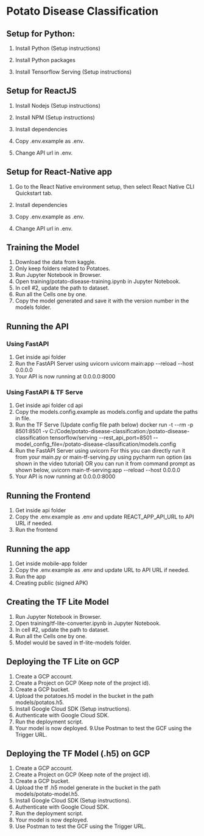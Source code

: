 # Potato Disease Classification
## Setup for Python:
1. Install Python (Setup instructions)

2. Install Python packages

3. Install Tensorflow Serving (Setup instructions)
## Setup for ReactJS
1. Install Nodejs (Setup instructions)
2. Install NPM (Setup instructions)
3. Install dependencies
4. Copy .env.example as .env.

5. Change API url in .env.

## Setup for React-Native app
1. Go to the React Native environment setup, then select React Native CLI Quickstart tab.

2. Install dependencies

3. Copy .env.example as .env.

4. Change API url in .env.

## Training the Model
1. Download the data from kaggle.
2. Only keep folders related to Potatoes.
3. Run Jupyter Notebook in Browser.
4. Open training/potato-disease-training.ipynb in Jupyter Notebook.
5. In cell #2, update the path to dataset.
6. Run all the Cells one by one.
7. Copy the model generated and save it with the version number in the models folder.
## Running the API
### Using FastAPI
1. Get inside api folder
2. Run the FastAPI Server using uvicorn
uvicorn main:app --reload --host 0.0.0.0
3. Your API is now running at 0.0.0.0:8000
### Using FastAPI & TF Serve
1. Get inside api folder
cd api
2. Copy the models.config.example as models.config and update the paths in file.
3. Run the TF Serve (Update config file path below)
docker run -t --rm -p 8501:8501 -v C:/Code/potato-disease-classification:/potato-disease-classification tensorflow/serving --rest_api_port=8501 --model_config_file=/potato-disease-classification/models.config
4. Run the FastAPI Server using uvicorn For this you can directly run it from your main.py or main-tf-serving.py using pycharm run option (as shown in the video tutorial) OR you can run it from command prompt as shown below,
uvicorn main-tf-serving:app --reload --host 0.0.0.0
5. Your API is now running at 0.0.0.0:8000
## Running the Frontend
1. Get inside api folder
2. Copy the .env.example as .env and update REACT_APP_API_URL to API URL if needed.
3. Run the frontend
## Running the app
1. Get inside mobile-app folder
2. Copy the .env.example as .env and update URL to API URL if needed.
3. Run the app
4. Creating public (signed APK)
## Creating the TF Lite Model
1. Run Jupyter Notebook in Browser.
2. Open training/tf-lite-converter.ipynb in Jupyter Notebook.
3. In cell #2, update the path to dataset.
4. Run all the Cells one by one.
5. Model would be saved in tf-lite-models folder.
## Deploying the TF Lite on GCP
1. Create a GCP account.
2. Create a Project on GCP (Keep note of the project id).
3. Create a GCP bucket.
4. Upload the potatoes.h5 model in the bucket in the path models/potatos.h5.
5. Install Google Cloud SDK (Setup instructions).
6. Authenticate with Google Cloud SDK.
7. Run the deployment script.
8. Your model is now deployed.
9.Use Postman to test the GCF using the Trigger URL.

## Deploying the TF Model (.h5) on GCP
1. Create a GCP account.
2. Create a Project on GCP (Keep note of the project id).
3. Create a GCP bucket.
4. Upload the tf .h5 model generate in the bucket in the path models/potato-model.h5.
5. Install Google Cloud SDK (Setup instructions).
6. Authenticate with Google Cloud SDK.
7. Run the deployment script.
8. Your model is now deployed.
9. Use Postman to test the GCF using the Trigger URL.


